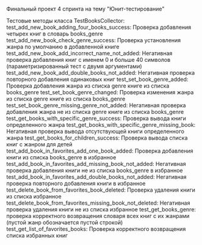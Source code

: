 Финальный проект 4 спринта на тему "Юнит-тестирование"

Тестовые методы класса TestBooksCollector:
test_add_new_book_adding_four_books_success: Проверка добавления четырех книг в словарь books_genre
test_add_new_book_check_genre_success: Проверка установления жанра по умолчанию в добавленной книге
test_add_new_book_add_incorrect_name_not_added: Негативная проверка добавления книг с именем 0 и больше 40 символов (параметризированный тест с двумя аргументами)
test_add_new_book_add_double_books_not_added: Негативная проверка повторного добавления одинаковых книг
test_set_book_genre_added: Проверка добавления жанра из списка genre книге из списка books_genre
test_set_book_genre_changed: Проверка изменения жанра из списка genre книге из списка books_genre
test_set_book_genre_missing_genre_not_added: Негативная проверка добавления жанра не из списка genre книге из списка books_genre
test_get_books_with_specific_genre_success: Проверка вывода книги определенного жанра
test_get_books_with_specific_genre_missing_book: Негативная проверка вывода отсутствующей книги определенного жанра
test_get_books_for_children_success: Проверка вывода списка книг с жанром для детей
test_add_book_in_favorites_add_one_book_added: Проверка добавления книги из списка books_genre в избранное
test_add_book_in_favorites_add_missing_book_not_added: Негативная проверка добавления книги не из списка books_genre в избранное
test_add_book_in_favorites_add_double_books_not_added: Негативная проверка повторного добавления книги в избранное
test_delete_book_from_favorites_book_deleted: Проверка удаления книги из списка избранное
test_delete_book_from_favorites_missing_book_not_deleted: Негативная проверка удаления книги не из списка избранное
test_get_books_genre: проверка корректного возвращения словаря всех книг с их жанрами (пустой жанр обозначается пустой строкой)
test_get_list_of_favorites_books: Проверка корректного возвращения списка избранных книг